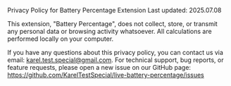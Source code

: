 Privacy Policy for Battery Percentage Extension
Last updated: 2025.07.08

This extension, "Battery Percentage", does not collect, store, or transmit any personal data or browsing activity whatsoever. All calculations are performed locally on your computer.

If you have any questions about this privacy policy, you can contact us via email: karel.test.special@gmail.com. 
For technical support, bug reports, or feature requests, please open a new issue on our GitHub page: https://github.com/KarelTestSpecial/live-battery-percentage/issues
